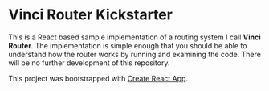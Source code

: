 # Vinci Router Kickstarter
This is a React based sample implementation of a routing system I call **Vinci Router**. The implementation is simple enough that you should be able to understand how the router works by running and examining the code. There will be no further development of this repository.

This project was bootstrapped with [Create React App](https://github.com/facebook/create-react-app).


